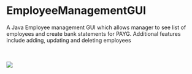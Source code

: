 # EmployeeManagementGUI
<p>A Java Employee management GUI which allows manager to see list of employees and create bank statements for PAYG. Additional features include adding, updating and deleting employees<p/>
<br><br/>
<img src="https://i.imgur.com/4O5WKGil.png">
